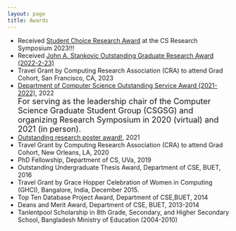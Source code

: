 ```yaml
---
layout: page
title: Awards
---
```

* Received [Student Choice Research Award](https://engineering.virginia.edu/2023-cs-research-symposium-highlights) at the CS Research Symposium 2023!!!
* Received [John A. Stankovic Outstanding Graduate Research Award (2022-2-23)](https://engineering.virginia.edu/cs-department-end-year-award-recipients-2022-2023)
* Travel Grant by Computing Research Association (CRA) to attend Grad Cohort, San Francisco, CA, 2023
* [Department of Computer Science Outstanding Service Award (2021-2022)](https://engineering.virginia.edu/2021-2022-cs-department-end-year-awards), 2022 <br />
  <font size = 4 >For serving as the leadership chair of the Computer Science Graduate Student Group (CSGSG) and organizing Research Symposium in 2020 (virtual) and 2021 (in person). </font>
* [Outstanding research poster award!](https://engineering.virginia.edu/events/2021-fall-cs-research-symposium), 2021
* Travel Grant by Computing Research Association (CRA) to attend Grad Cohort, New Orleans, LA, 2020
* PhD Fellowship, Department of CS, UVa, 2019
* Outstanding Undergraduate Thesis Award, Department of CSE, BUET, 2016 
* Travel Grant by Grace Hopper Celebration of Women in Computing (GHCI), Bangalore, India, December 2015.
* Top Ten Database Project Award, Department of CSE,BUET, 2014
* Deans and Merit Award, Department of CSE, BUET, 2013-2014
* Tanlentpool Scholarship in 8th Grade, Secondary, and Higher Secondary School, Bangladesh Ministry of Education (2004-2010)

